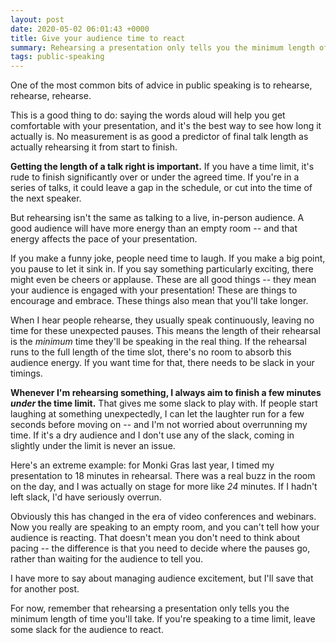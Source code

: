```yaml
---
layout: post
date: 2020-05-02 06:01:43 +0000
title: Give your audience time to react
summary: Rehearsing a presentation only tells you the minimum length of time you'll take. If you're speaking to a time limit, remember to leave some slack.
tags: public-speaking
---
```


One of the most common bits of advice in public speaking is to rehearse, rehearse, rehearse.

This is a good thing to do: saying the words aloud will help you get comfortable with your presentation, and it's the best way to see how long it actually is.
No measurement is as good a predictor of final talk length as actually rehearsing it from start to finish.

**Getting the length of a talk right is important.**
If you have a time limit, it's rude to finish significantly over or under the agreed time.
If you're in a series of talks, it could leave a gap in the schedule, or cut into the time of the next speaker.

But rehearsing isn't the same as talking to a live, in-person audience.
A good audience will have more energy than an empty room -- and that energy affects the pace of your presentation.

If you make a funny joke, people need time to laugh.
If you make a big point, you pause to let it sink in.
If you say something particularly exciting, there might even be cheers or applause.
These are all good things -- they mean your audience is engaged with your presentation!
These are things to encourage and embrace.
These things also mean that you'll take longer.

When I hear people rehearse, they usually speak continuously, leaving no time for these unexpected pauses.
This means the length of their rehearsal is the *minimum* time they'll be speaking in the real thing.
If the rehearsal runs to the full length of the time slot, there's no room to absorb this audience energy.
If you want time for that, there needs to be slack in your timings.

**Whenever I'm rehearsing something, I always aim to finish a few minutes *under* the time limit.**
That gives me some slack to play with.
If people start laughing at something unexpectedly, I can let the laughter run for a few seconds before moving on -- and I'm not worried about overrunning my time.
If it's a dry audience and I don't use any of the slack, coming in slightly under the limit is never an issue.

Here's an extreme example: for Monki Gras last year, I timed my presentation to 18&nbsp;minutes in rehearsal.
There was a real buzz in the room on the day, and I was actually on stage for more like *24*&nbsp;minutes.
If I hadn't left slack, I'd have seriously overrun.

Obviously this has changed in the era of video conferences and webinars.
Now you really are speaking to an empty room, and you can't tell how your audience is reacting.
That doesn't mean you don't need to think about pacing -- the difference is that you need to decide where the pauses go, rather than waiting for the audience to tell you.

I have more to say about managing audience excitement, but I'll save that for another post.

For now, remember that rehearsing a presentation only tells you the minimum length of time you'll take.
If you're speaking to a time limit, leave some slack for the audience to react.
